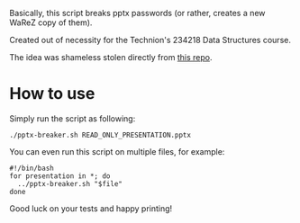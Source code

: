 Basically, this script breaks pptx passwords (or rather, creates a new WaReZ copy of them).

Created out of necessity for the Technion's 234218 Data Structures course.

The idea was shameless stolen directly from [this repo](https://github.com/nedlir/OfficerBreaker/).

# How to use
Simply run the script as following:
```console
./pptx-breaker.sh READ_ONLY_PRESENTATION.pptx
```

You can even run this script on multiple files, for example:
```console
#!/bin/bash
for presentation in *; do
  ../pptx-breaker.sh "$file"
done
```

Good luck on your tests and happy printing!
